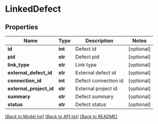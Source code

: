 # LinkedDefect

## Properties
Name | Type | Description | Notes
------------ | ------------- | ------------- | -------------
**id** | **int** | Defect id | [optional] 
**pid** | **str** | Defect pid | [optional] 
**link_type** | **str** | Link type | [optional] 
**external_defect_id** | **str** | External defect id | [optional] 
**connection_id** | **int** | Defect connection id | [optional] 
**external_project_id** | **str** | External project id | [optional] 
**summary** | **str** | Defect summary | [optional] 
**status** | **str** | Defect status | [optional] 

[[Back to Model list]](../README.md#documentation-for-models) [[Back to API list]](../README.md#documentation-for-api-endpoints) [[Back to README]](../README.md)


